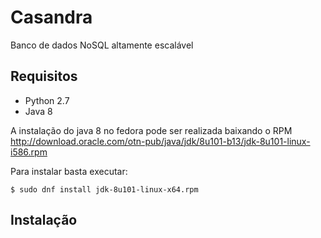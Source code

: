 # Casandra

Banco de dados NoSQL altamente escalável

## Requisitos
 * Python 2.7
 * Java 8

A instalação do java 8 no fedora pode ser realizada baixando o RPM http://download.oracle.com/otn-pub/java/jdk/8u101-b13/jdk-8u101-linux-i586.rpm

Para instalar basta executar:
```
$ sudo dnf install jdk-8u101-linux-x64.rpm
```

## Instalação

